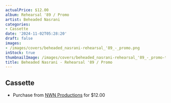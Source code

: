 ```yaml
---
actualPrice: $12.00
album: Rehearsal '89 / Promo
artist: Beheaded Nasrani
categories:
- Cassette
date: '2024-11-02T05:28:20'
draft: false
images:
- /images/covers/beheaded_nasrani-rehearsal_'89_-_promo.png
inStock: true
thumbnailImage: /images/covers/beheaded_nasrani-rehearsal_'89_-_promo-thumb.png
title: Beheaded Nasrani - Rehearsal '89 / Promo
---
```


## Cassette
* Purchase from [NWN Productions](http://shop.nwnprod.com/index.php?route=product/product&path=73&product_id=44951&sort=pd.name&order=ASC) for $12.00
